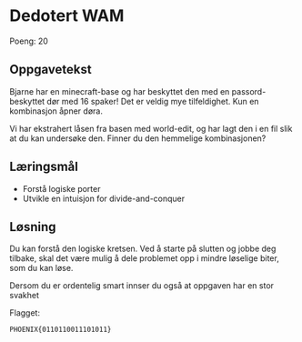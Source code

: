 # Dedotert WAM

Poeng: 20

## Oppgavetekst

Bjarne har en minecraft-base og har beskyttet den med en passord-beskyttet dør med 16 spaker! Det er veldig mye tilfeldighet. Kun en kombinasjon åpner døra.

Vi har ekstrahert låsen fra basen med world-edit, og har lagt den i en fil slik at du kan undersøke den. Finner du den hemmelige kombinasjonen?

## Læringsmål

 * Forstå logiske porter
 * Utvikle en intuisjon for divide-and-conquer

## Løsning

Du kan forstå den logiske kretsen. Ved å starte på slutten og jobbe deg tilbake, skal det være mulig å dele problemet opp i mindre løselige biter, som du kan løse.

Dersom du er ordentelig smart innser du også at oppgaven har en stor svakhet

Flagget:

```
PHOENIX{0110110011101011}
```